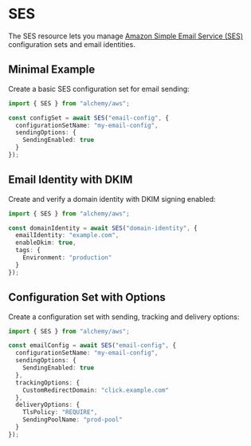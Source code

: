 # SES

The SES resource lets you manage [Amazon Simple Email Service (SES)](https://docs.aws.amazon.com/ses/latest/dg/Welcome.html) configuration sets and email identities.

## Minimal Example

Create a basic SES configuration set for email sending:

```ts
import { SES } from "alchemy/aws";

const configSet = await SES("email-config", {
  configurationSetName: "my-email-config",
  sendingOptions: {
    SendingEnabled: true
  }
});
```

## Email Identity with DKIM

Create and verify a domain identity with DKIM signing enabled:

```ts
import { SES } from "alchemy/aws";

const domainIdentity = await SES("domain-identity", {
  emailIdentity: "example.com", 
  enableDkim: true,
  tags: {
    Environment: "production"
  }
});
```

## Configuration Set with Options

Create a configuration set with sending, tracking and delivery options:

```ts
import { SES } from "alchemy/aws";

const emailConfig = await SES("email-config", {
  configurationSetName: "my-email-config",
  sendingOptions: {
    SendingEnabled: true
  },
  trackingOptions: {
    CustomRedirectDomain: "click.example.com"
  },
  deliveryOptions: {
    TlsPolicy: "REQUIRE",
    SendingPoolName: "prod-pool"
  }
});
```